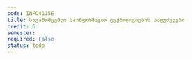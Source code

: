 ```yaml
---
code: INFO4115E
title: საგამომცემლო საინფორმაციო ტექნოლოგიების საფუძვლები
credit: 6
semester: 
required: False
status: todo
---
```


